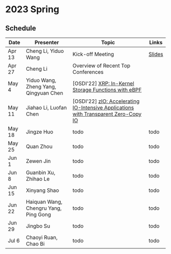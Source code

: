 # 2023 Spring

## Schedule

| Date   | Presenter | Topic    | Links |
| ------ | --------- | -------- | ----- |
| Apr 13 | Cheng Li, Yiduo Wang  | Kick-off Meeting |    [Slides]( https://rec.ustc.edu.cn/share/3da35cb0-da09-11ed-80ed-1303af1dcb7d )   |
| Apr 27 | Cheng Li  | Overview of Recent Top Conferences |       |
| May 4 | Yiduo Wang, Zheng Yang, Qingyuan Chen  | [OSDI'22] [ XRP: In-Kernel Storage Functions with eBPF](https://www.usenix.org/system/files/osdi22-zhong_1.pdf) |       |
| May 11 | Jiahao Li, Luofan Chen | [OSDI'22] [zIO: Accelerating IO-Intensive Applications with Transparent Zero-Copy IO](https://www.usenix.org/system/files/osdi22-stamler.pdf) |   |
| May 18 |  Jingze Huo         |    todo      |    todo   |
| May 25 | Quan Zhou |   todo   |  todo |
| Jun 1 | Zewen Jin |   todo   |  todo |
| Jun 8| Guanbin Xu, Zhihao Le |  todo   |  todo |
| Jun 15 | Xinyang Shao |  todo  |  todo  |
| Jun 22 | Haiquan Wang, Chengru Yang, Ping Gong          |   todo       |  todo      |
| Jun 29 |  Jingbo Su         |    todo      |  todo     |
| Jul 6 | Chaoyi Ruan, Chao Bi          |    todo      |   todo    |
